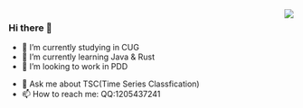 <img align="right" src="https://github-readme-stats.vercel.app/api?username=KatoTohka&show_icons=true&icon_color=CE1D2D&text_color=718096&bg_color=ffffff&hide_title=true" />

<!-- ### 你好，世界 
- :orange_book: Focusing on Golang & Machine Learning
- :hammer: Deep in Time series classfication  -->

### Hi there 👋

- 🔭 I’m currently studying in CUG
- 🌱 I’m currently learning Java & Rust
- 👯 I’m looking to work in PDD
<!-- - 👯 I’m looking to collaborate on ...
- 🤔 I’m looking for help with ... 
- 😄 More about me: [我的简历_myCV](https://cdn.staticaly.com/gh/KatoTohka/pic1@main/202303151637259.pdf))
-->
- 💬 Ask me about TSC(Time Series Classfication)
- 📫 How to reach me: QQ:1205437241

<!-- - 😄 Pronouns: 
- ⚡ Fun fact: ... -->

